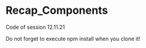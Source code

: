 # Recap_Components

Code of session 12.11.21

Do not forget to execute npm install when you clone it!
